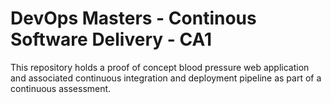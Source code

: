 # DevOps Masters - Continous Software Delivery - CA1

This repository holds a proof of concept blood pressure web application and associated continuous integration and deployment pipeline as part of a continuous assessment.